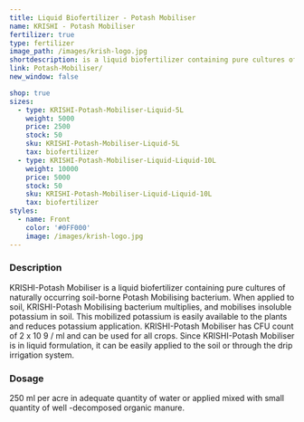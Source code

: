 ```yaml
---
title: Liquid Biofertilizer - Potash Mobiliser
name: KRISHI - Potash Mobiliser
fertilizer: true
type: fertilizer
image_path: /images/krish-logo.jpg
shortdescription: is a liquid biofertilizer containing pure cultures of naturally occurring soil-borne Potash Mobilising bacterium
link: Potash-Mobiliser/
new_window: false

shop: true
sizes:
  - type: KRISHI-Potash-Mobiliser-Liquid-5L
    weight: 5000
    price: 2500
    stock: 50
    sku: KRISHI-Potash-Mobiliser-Liquid-5L
    tax: biofertilizer
  - type: KRISHI-Potash-Mobiliser-Liquid-Liquid-10L
    weight: 10000
    price: 5000
    stock: 50
    sku: KRISHI-Potash-Mobiliser-Liquid-Liquid-10L
    tax: biofertilizer
styles:
  - name: Front
    color: '#0FF000'
    image: /images/krish-logo.jpg
---
```


### Description
KRISHI-Potash Mobiliser is a liquid biofertilizer containing pure cultures of naturally
occurring soil-borne Potash Mobilising bacterium. When applied to soil, KRISHI-Potash
Mobilising bacterium multiplies, and mobilises insoluble potassium in soil. This mobilized
potassium is easily available to the plants and reduces potassium application.
KRISHI-Potash Mobiliser has CFU count of 2 x 10 9 / ml and can be used for all crops.
Since KRISHI-Potash Mobiliser is in liquid formulation, it can be easily applied to the soil or
through the drip irrigation system.

### Dosage
250 ml per acre in adequate quantity of water or applied mixed with small quantity of
well -decomposed organic manure.
